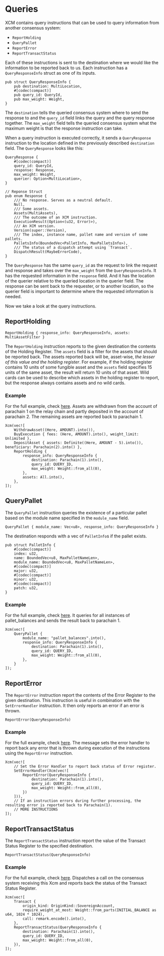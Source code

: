 # Queries
XCM contains query instructions that can be used to query information from another consensus system: 
- `ReportHolding`
- `QueryPallet`
- `ReportError`
- `ReportTransactStatus`


Each of these instructions is sent to the destination where we would like the information to be reported back to us. 
Each instruction has a `QueryResponseInfo` struct as one of its inputs.

```rust, noplayground
pub struct QueryResponseInfo {
	pub destination: MultiLocation,
	#[codec(compact)]
	pub query_id: QueryId,
	pub max_weight: Weight,
}
```

The `destination` tells the queried consensus system where to send the response to and the `query_id` field links the query and the query response together. The `max_weight` field tells the queried consensus system what the maximum weight is that the response instruction can take.

When a query instruction is executed correctly, it sends a `QueryResponse` instruction to the location defined in the previously described `destination` field. 
The `QueryResponse` looks like this: 

```rust,noplayground
QueryResponse {
    #[codec(compact)]
    query_id: QueryId,
    response: Response,
    max_weight: Weight,
    querier: Option<MultiLocation>,
}

// Reponse Struct
pub enum Response {
	/// No response. Serves as a neutral default.
	Null,
	/// Some assets.
	Assets(MultiAssets),
	/// The outcome of an XCM instruction.
	ExecutionResult(Option<(u32, Error)>),
	/// An XCM version.
	Version(super::Version),
	/// The index, instance name, pallet name and version of some pallets.
	PalletsInfo(BoundedVec<PalletInfo, MaxPalletsInfo>),
	/// The status of a dispatch attempt using `Transact`.
	DispatchResult(MaybeErrorCode),
}
```

The `QueryResponse` has the same `query_id` as the request to link the request and response and takes over the `max_weight` from the `QueryResponseInfo`. 
It has the requested information in the `response` field. 
And it has the location of the querier relative to the queried location in the querier field. 
The response can be sent back to the requester, or to another location, so the querier field is important to determine where the requested information is needed. 

Now we take a look at the query instructions.

## ReportHolding

```rust, noplayground
ReportHolding { response_info: QueryResponseInfo, assets: MultiAssetFilter }
```

The `ReportHolding` instruction reports to the given destination the contents of the Holding Register. The `assets` field is a filter for the assets that should be reported back. The assets reported back will be, asset-wise, *the lesser of this value and the holding register*. For example, if the holding register contains 10 units of some fungible asset and the `assets` field specifies 15 units of the same asset, the result will return 10 units of that asset. Wild cards can be used to describe which assets in the holding register to report, but the response always contains assets and no wild cards. 

### Example
For the full example, check [here](TODO). Assets are withdrawn from the account of parachain 1 on the relay chain and partly deposited in the account of parachain 2. The remaining assets are reported back to parachain 1. 
```rust, noplayground
Xcm(vec![
    WithdrawAsset((Here, AMOUNT).into()),
    BuyExecution { fees: (Here, AMOUNT).into(), weight_limit: Unlimited },
    DepositAsset { assets: Definite((Here, AMOUNT - 5).into()), beneficiary: Parachain(2).into() },
    ReportHolding {
        response_info: QueryResponseInfo {
            destination: Parachain(1).into(),
            query_id: QUERY_ID,
            max_weight: Weight::from_all(0),
        },
        assets: All.into(),
    },
]);
```

## QueryPallet
The `QueryPallet` instruction queries the existence of a particular pallet based on the module name specified in the `module_name` field. 

```rust, noplayground
QueryPallet { module_name: Vec<u8>, response_info: QueryResponseInfo }
```

The destination responds with a vec of `PalletInfo`s if the pallet exists. 

```rust,noplayground
pub struct PalletInfo {
	#[codec(compact)]
	index: u32,
	name: BoundedVec<u8, MaxPalletNameLen>,
	module_name: BoundedVec<u8, MaxPalletNameLen>,
	#[codec(compact)]
	major: u32,
	#[codec(compact)]
	minor: u32,
	#[codec(compact)]
	patch: u32,
}
```

### Example
For the full example, check [here](TODO). It queries for all instances of pallet_balances and sends the result back to parachain 1.

```rust, noplayground
Xcm(vec![
    QueryPallet {
        module_name: "pallet_balances".into(),
        response_info: QueryResponseInfo {
            destination: Parachain(1).into(),
            query_id: QUERY_ID,
            max_weight: Weight::from_all(0),
        },
    }
]);
```


## ReportError
The `ReportError` instruction report the contents of the Error Register to the given destination. This instruction is useful in combination with the `SetErrorHandler` instruction. It then only reports an error if an error is thrown. 

```rust,noplayground
ReportError(QueryResponseInfo)
```

### Example
For the full example, check [here](TODO). The message sets the error handler to report back any error that is thrown during execution of the instructions using the `ReportError` instruction. 
```rust, noplayground
Xcm(vec![
    // Set the Error Handler to report back status of Error register.
    SetErrorHandler(Xcm(vec![
        ReportError(QueryResponseInfo {
            destination: Parachain(1).into(),
            query_id: QUERY_ID,
            max_weight: Weight::from_all(0),
        })
    ])),
    // If an instruction errors during further processing, the resulting error is reported back to Parachain(1).
    // MORE INSTRUCTIONS
]);
```

## ReportTransactStatus
The `ReportTransactStatus` instruction report the value of the Transact Status Register to the specified destination. 
```rust,noplayground
ReportTransactStatus(QueryResponseInfo)
```

### Example
For the full example, check [here](TODO). 
Dispatches a call on the consensus system receiving this Xcm and reports back the status of the Transact Status Register.
```rust,noplayground
Xcm(vec![
    Transact {
        origin_kind: OriginKind::SovereignAccount,
        require_weight_at_most: Weight::from_parts(INITIAL_BALANCE as u64, 1024 * 1024),
        call: remark.encode().into(),
    },
    ReportTransactStatus(QueryResponseInfo {
        destination: Parachain(1).into(),
        query_id: QUERY_ID,
        max_weight: Weight::from_all(0),
    }),
]);
```